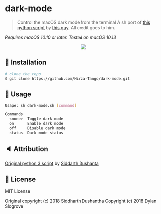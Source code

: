 # dark-mode

> Control the macOS dark mode from the terminal
> A sh port of <a href="https://github.com/sdushantha/dark-mode">this python script</a> by <a href="https://github.com/sdushantha">this guy</a>. All credit goes to him.

*Requires macOS 10.10 or later. Tested on macOS 10.13*

<p align="center">
<img src=https://raw.githubusercontent.com/sdushantha/dark-mode/master/preview.gif>
</a>
</p>

## :floppy_disk: Installation

```bash
# clone the repo
$ git clone https://github.com/Hirza-Tango/dark-mode.git
```

## :hammer: Usage
```bash
Usage: sh dark-mode.sh [command]

Commands
  <none>  Toggle dark mode
  on      Enable dark mode
  off     Disable dark mode
  status  Dark mode status
```
## :speaker: Attribution
<a href="https://github.com/sdushantha/dark-mode">Original python 3 script</a> by <a href="github.com/sdushantha">Siddarth Dushanta</a>

## :scroll: License
MIT License

Original copyright (c) 2018 Siddharth Dushantha
Copyright (c) 2018 Dylan Slogrove
